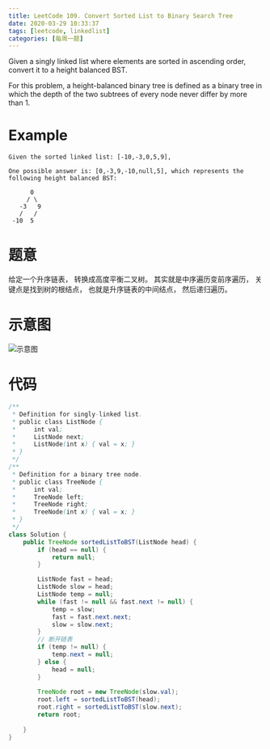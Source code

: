 ```yaml
---
title: LeetCode 109. Convert Sorted List to Binary Search Tree
date: 2020-03-29 10:33:37
tags: [leetcode, linkedlist]
categories: [每周一题]
---
```


Given a singly linked list where elements are sorted in ascending order, convert it to a height balanced BST.

<!--more-->

For this problem, a height-balanced binary tree is defined as a binary tree in which the depth of the two subtrees of every node never differ by more than 1.

# Example

	Given the sorted linked list: [-10,-3,0,5,9],
	
	One possible answer is: [0,-3,9,-10,null,5], which represents the following height balanced BST:

	      0
	     / \
	   -3   9
	   /   /
	 -10  5
	
	
# 题意

给定一个升序链表， 转换成高度平衡二叉树。 
其实就是中序遍历变前序遍历， 关键点是找到树的根结点， 也就是升序链表的中间结点， 然后递归遍历。

# 示意图

![示意图](/有序链表转换为平衡二叉树.png)

# 代码

```java
/**
 * Definition for singly-linked list.
 * public class ListNode {
 *     int val;
 *     ListNode next;
 *     ListNode(int x) { val = x; }
 * }
 */
/**
 * Definition for a binary tree node.
 * public class TreeNode {
 *     int val;
 *     TreeNode left;
 *     TreeNode right;
 *     TreeNode(int x) { val = x; }
 * }
 */
class Solution {
    public TreeNode sortedListToBST(ListNode head) {
        if (head == null) {
            return null;
        }

        ListNode fast = head;
        ListNode slow = head;
        ListNode temp = null;
        while (fast != null && fast.next != null) {
            temp = slow;
            fast = fast.next.next;
            slow = slow.next;    
        }
        // 断开链表
        if (temp != null) {
            temp.next = null;
        } else {
            head = null;
        }
        
        TreeNode root = new TreeNode(slow.val);
        root.left = sortedListToBST(head);
        root.right = sortedListToBST(slow.next);
        return root;
        
    }
}
```
 
 